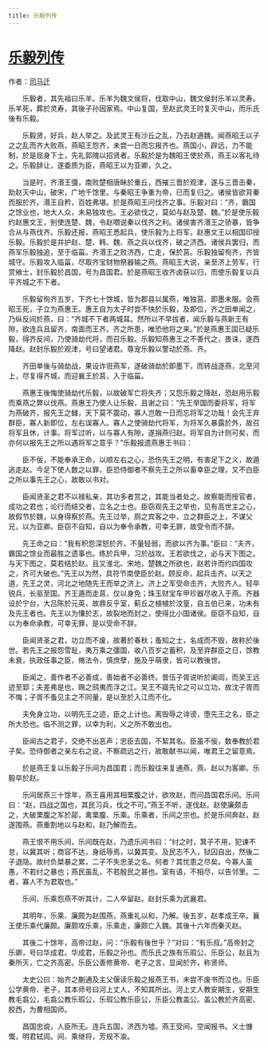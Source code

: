 ```yaml
---
title: 乐毅列传
---
```


# [乐毅列传](http://so.gushiwen.org/guwen/bookv_167.aspx)

作者：[司马迁](http://so.gushiwen.org/author_608.aspx)

　　乐毅者，其先祖曰乐羊。乐羊为魏文侯将，伐取中山，魏文侯封乐羊以灵寿。乐羊死，葬於灵寿，其後子孙因家焉。中山复国，至赵武灵王时复灭中山，而乐氏後有乐毅。

　　乐毅贤，好兵，赵人举之。及武灵王有沙丘之乱，乃去赵適魏。闻燕昭王以子之之乱而齐大败燕，燕昭王怨齐，未尝一日而忘报齐也。燕国小，辟远，力不能制，於是屈身下士，先礼郭隗以招贤者。乐毅於是为魏昭王使於燕，燕王以客礼待之。乐毅辞让，遂委质为臣，燕昭王以为亚卿，久之。

　　当是时，齐湣王彊，南败楚相唐眛於重丘，西摧三晋於观津，遂与三晋击秦，助赵灭中山，破宋，广地千馀里。与秦昭王争重为帝，已而复归之。诸侯皆欲背秦而服於齐。湣王自矜，百姓弗堪。於是燕昭王问伐齐之事。乐毅对曰：“齐，霸国之馀业也，地大人众，未易独攻也。王必欲伐之，莫如与赵及楚、魏。”於是使乐毅约赵惠文王，别使连楚、魏，令赵嚪说秦以伐齐之利。诸侯害齐湣王之骄暴，皆争合从与燕伐齐。乐毅还报，燕昭王悉起兵，使乐毅为上将军，赵惠文王以相国印授乐毅。乐毅於是并护赵、楚、韩、魏、燕之兵以伐齐，破之济西。诸侯兵罢归，而燕军乐毅独追，至于临菑。齐湣王之败济西，亡走，保於莒。乐毅独留徇齐，齐皆城守。乐毅攻入临菑，尽取齐宝财物祭器输之燕。燕昭王大说，亲至济上劳军，行赏飨士，封乐毅於昌国，号为昌国君。於是燕昭王收齐卤获以归，而使乐毅复以兵平齐城之不下者。

　　乐毅留徇齐五岁，下齐七十馀城，皆为郡县以属燕，唯独莒、即墨未服。会燕昭王死，子立为燕惠王。惠王自为太子时尝不快於乐毅，及即位，齐之田单闻之，乃纵反间於燕，曰：“齐城不下者两城耳。然所以不早拔者，闻乐毅与燕新王有隙，欲连兵且留齐，南面而王齐。齐之所患，唯恐他将之来。”於是燕惠王固已疑乐毅，得齐反间，乃使骑劫代将，而召乐毅。乐毅知燕惠王之不善代之，畏诛，遂西降赵。赵封乐毅於观津，号曰望诸君。尊宠乐毅以警动於燕、齐。

　　齐田单後与骑劫战，果设诈诳燕军，遂破骑劫於即墨下，而转战逐燕，北至河上，尽复得齐城，而迎襄王於莒，入于临菑。

　　燕惠王後悔使骑劫代乐毅，以故破军亡将失齐；又怨乐毅之降赵，恐赵用乐毅而乘燕之弊以伐燕。燕惠王乃使人让乐毅，且谢之曰：“先王举国而委将军，将军为燕破齐，报先王之雠，天下莫不震动，寡人岂敢一日而忘将军之功哉！会先王弃群臣，寡人新即位，左右误寡人。寡人之使骑劫代将军，为将军久暴露於外，故召将军且休，计事。将军过听，以与寡人有隙，遂捐燕归赵。将军自为计则可矣，而亦何以报先王之所以遇将军之意乎？”乐毅报遗燕惠王书曰：

　　臣不佞，不能奉承王命，以顺左右之心，恐伤先王之明，有害足下之义，故遁逃走赵。今足下使人数之以罪，臣恐侍御者不察先王之所以畜幸臣之理，又不白臣之所以事先王之心，故敢以书对。

　　臣闻贤圣之君不以禄私亲，其功多者赏之，其能当者处之。故察能而授官者，成功之君也；论行而结交者，立名之士也。臣窃观先王之举也，见有高世主之心，故假节於魏，以身得察於燕。先王过举，厕之宾客之中，立之群臣之上，不谋父兄，以为亚卿。臣窃不自知，自以为奉令承教，可幸无罪，故受令而不辞。

　　先王命之曰：“我有积怨深怒於齐，不量轻弱，而欲以齐为事。”臣曰：“夫齐，霸国之馀业而最胜之遗事也。练於兵甲，习於战攻。王若欲伐之，必与天下图之。与天下图之，莫若结於赵。且又淮北、宋地，楚魏之所欲也，赵若许而约四国攻之，齐可大破也。”先王以为然，具符节南使臣於赵。顾反命，起兵击齐。以天之道，先王之灵，河北之地随先王而举之济上。济上之军受命击齐，大败齐人。轻卒锐兵，长驱至国。齐王遁而走莒，仅以身免；珠玉财宝车甲珍器尽收入于燕。齐器设於宁台，大吕陈於元英，故鼎反乎室，蓟丘之植植於汶篁，自五伯已来，功未有及先王者也。先王以为慊於志，故裂地而封之，使得比小国诸侯。臣窃不自知，自以为奉命承教，可幸无罪，是以受命不辞。

　　臣闻贤圣之君，功立而不废，故著於春秋；蚤知之士，名成而不毁，故称於後世。若先王之报怨雪耻，夷万乘之彊国，收八百岁之蓄积，及至弃群臣之日，馀教未衰，执政任事之臣，脩法令，慎庶孽，施及乎萌隶，皆可以教後世。

　　臣闻之，善作者不必善成，善始者不必善终。昔伍子胥说听於阖闾，而吴王远迹至郢；夫差弗是也，赐之鸱夷而浮之江。吴王不寤先论之可以立功，故沈子胥而不悔；子胥不蚤见主之不同量，是以至於入江而不化。

　　夫免身立功，以明先王之迹，臣之上计也。离毁辱之诽谤，堕先王之名，臣之所大恐也。临不测之罪，以幸为利，义之所不敢出也。

　　臣闻古之君子，交绝不出恶声；忠臣去国，不絜其名。臣虽不佞，数奉教於君子矣。恐侍御者之亲左右之说，不察疏远之行，故敢献书以闻，唯君王之留意焉。

　　於是燕王复以乐毅子乐间为昌国君；而乐毅往来复通燕，燕、赵以为客卿。乐毅卒於赵。

　　乐间居燕三十馀年，燕王喜用其相栗腹之计，欲攻赵，而问昌国君乐间。乐间曰：“赵，四战之国也，其民习兵，伐之不可。”燕王不听，遂伐赵。赵使廉颇击之，大破栗腹之军於鄗，禽栗腹、乐乘。乐乘者，乐间之宗也。於是乐间奔赵，赵遂围燕。燕重割地以与赵和，赵乃解而去。

　　燕王恨不用乐间，乐间既在赵，乃遗乐间书曰：“纣之时，箕子不用，犯谏不怠，以冀其听；商容不达，身祇辱焉，以冀其变。及民志不入，狱囚自出，然後二子退隐。故纣负桀暴之累，二子不失忠圣之名。何者？其忧患之尽矣。今寡人虽愚，不若纣之暴也；燕民虽乱，不若殷民之甚也。室有语，不相尽，以告邻里。二者，寡人不为君取也。”

　　乐间、乐乘怨燕不听其计，二人卒留赵。赵封乐乘为武襄君。

　　其明年，乐乘、廉颇为赵围燕，燕重礼以和，乃解。後五岁，赵孝成王卒。襄王使乐乘代廉颇。廉颇攻乐乘，乐乘走，廉颇亡入魏。其後十六年而秦灭赵。

　　其後二十馀年，高帝过赵，问：“乐毅有後世乎？”对曰：“有乐叔。”高帝封之乐卿，号曰华成君。华成君，乐毅之孙也。而乐氏之族有乐瑕公、乐臣公，赵且为秦所灭，亡之齐高密。乐臣公善修黄帝、老子之言，显闻於齐，称贤师。

　　太史公曰：始齐之蒯通及主父偃读乐毅之报燕王书，未尝不废书而泣也。乐臣公学黄帝、老子，其本师号曰河上丈人，不知其所出。河上丈人教安期生，安期生教毛翕公，毛翕公教乐瑕公，乐瑕公教乐臣公，乐臣公教盖公。盖公教於齐高密、胶西，为曹相国师。

　　昌国忠谠，人臣所无。连兵五国，济西为墟。燕王受间，空闻报书。义士慷慨，明君轼闾。间、乘继将，芳规不渝。